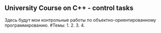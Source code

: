 ## University Course on C++ - control tasks
Здесь будут мои контрольные работы по объектно-ориентированному программированию.
#Темы:
1. 
2. 
3.
4.
